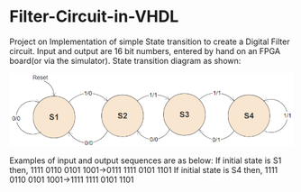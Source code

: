 # Filter-Circuit-in-VHDL
Project on Implementation of simple State transition to create a Digital Filter circuit. Input and output are 16 bit numbers, entered by hand on an FPGA board(or via the simulator). State transition diagram as shown:

![alt text](https://raw.githubusercontent.com/parthnan/Filter-Circuit-in-VHDL/master/trans.png)

Examples of input and output sequences are as below:
If initial state is S1 then,		1111 0110 0101 1001->0111 1111 0101 1101
If initial state is S4 then,		1111 0110 0101 1001->1111 1111 0101 1101


